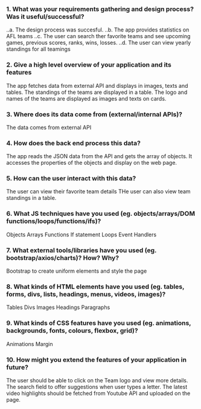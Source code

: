 ### 1. What was your requirements gathering and design process? Was it useful/successful?
..a. The design process was succesful.
..b. The app provides statistics on AFL teams
..c. The user can search ther favorite teams and see upcoming games, previous scores, ranks, wins, losses.
..d. The user can view yearly standings for all teamings
### 2. Give a high level overview of your application and its features
The app fetches data from external API and displays in images, texts and tables.
The standings of the teams are displayed in a table.
The logo and names of the teams are displayed as images and texts on cards.
### 3. Where does its data come from (external/internal APIs)?
The data comes from external API
### 4. How does the back end process this data?
The app reads the JSON data from the API and gets the array of objects.
It accesses the properties of the objects and display on the web page.
### 5. How can the user interact with this data?
The user can view their favorite team details
THe user can also view team standings in a table.
### 6. What JS techniques have you used (eg. objects/arrays/DOM functions/loops/functions/ifs)?
Objects
Arrays
Functions
If statement
Loops
Event Handlers 
### 7. What external tools/libraries have you used (eg. bootstrap/axios/charts)? How? Why?
Bootstrap to create uniform elements and style the page
### 8. What kinds of HTML elements have you used (eg. tables, forms, divs, lists, headings, menus, videos, images)?
Tables
Divs
Images
Headings
Paragraphs
### 9. What kinds of CSS features have you used (eg. animations, backgrounds, fonts, colours, flexbox, grid)?
Animations
Margin
### 10. How might you extend the features of your application in future?
The user should be able to click on the Team logo and view more details.
The search field to offer suggestions when user types a letter.
The latest video highlights should be fetched from Youtube API and uploaded on the page.
